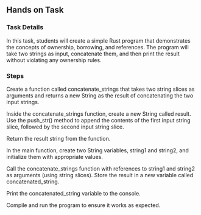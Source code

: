 ## Hands on Task

### Task Details

In this task, students will create a simple Rust program that demonstrates the concepts of ownership, borrowing, and references. The program will take two strings as input, concatenate them, and then print the result without violating any ownership rules.

### Steps

Create a function called concatenate_strings that takes two string slices as arguments and returns a new String as the result of concatenating the two input strings.

Inside the concatenate_strings function, create a new String called result. Use the push_str() method to append the contents of the first input string slice, followed by the second input string slice.

Return the result string from the function.

In the main function, create two String variables, string1 and string2, and initialize them with appropriate values.

Call the concatenate_strings function with references to string1 and string2 as arguments (using string slices). Store the result in a new variable called concatenated_string.

Print the concatenated_string variable to the console.

Compile and run the program to ensure it works as expected.
